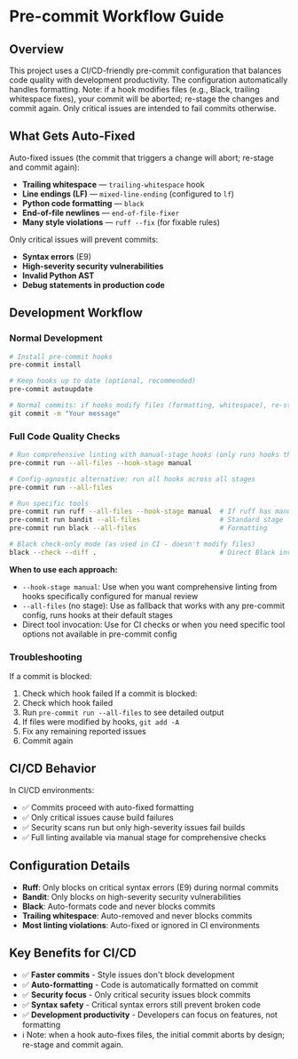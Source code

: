 # Pre-commit Workflow Guide

## Overview

This project uses a CI/CD-friendly pre-commit configuration that balances code quality with development productivity. The configuration automatically handles formatting. Note: if a hook modifies files (e.g., Black, trailing whitespace fixes), your commit will be aborted; re-stage the changes and commit again. Only critical issues are intended to fail commits otherwise.
## What Gets Auto-Fixed

Auto-fixed issues (the commit that triggers a change will abort; re-stage and commit again):

- **Trailing whitespace** — `trailing-whitespace` hook
- **Line endings (LF)** — `mixed-line-ending` (configured to `lf`)
- **Python code formatting** — `black`
- **End-of-file newlines** — `end-of-file-fixer`
- **Many style violations** — `ruff --fix` (for fixable rules)

Only critical issues will prevent commits:

- **Syntax errors** (E9)
- **High-severity security vulnerabilities**
- **Invalid Python AST**
- **Debug statements in production code**

## Development Workflow

### Normal Development
```bash
# Install pre-commit hooks
pre-commit install

# Keep hooks up to date (optional, recommended)
pre-commit autoupdate

# Normal commits: if hooks modify files (formatting, whitespace), re-stage and commit again.
git commit -m "Your message"
```

### Full Code Quality Checks
```bash
# Run comprehensive linting with manual-stage hooks (only runs hooks that declare this stage)
pre-commit run --all-files --hook-stage manual

# Config-agnostic alternative: run all hooks across all stages
pre-commit run --all-files

# Run specific tools
pre-commit run ruff --all-files --hook-stage manual  # If ruff has manual stage
pre-commit run bandit --all-files                    # Standard stage
pre-commit run black --all-files                     # Formatting

# Black check-only mode (as used in CI - doesn't modify files)
black --check --diff .                               # Direct Black invocation
```

**When to use each approach:**
- `--hook-stage manual`: Use when you want comprehensive linting from hooks specifically configured for manual review
- `--all-files` (no stage): Use as fallback that works with any pre-commit config, runs hooks at their default stages
- Direct tool invocation: Use for CI checks or when you need specific tool options not available in pre-commit config

### Troubleshooting

If a commit is blocked:
1. Check which hook failed
If a commit is blocked:
1. Check which hook failed
2. Run `pre-commit run --all-files` to see detailed output
3. If files were modified by hooks, `git add -A`
4. Fix any remaining reported issues
5. Commit again

## CI/CD Behavior

In CI/CD environments:
- ✅ Commits proceed with auto-fixed formatting
- ✅ Only critical issues cause build failures
- ✅ Security scans run but only high-severity issues fail builds
- ✅ Full linting available via manual stage for comprehensive checks

## Configuration Details

- **Ruff**: Only blocks on critical syntax errors (E9) during normal commits
- **Bandit**: Only blocks on high-severity security vulnerabilities
- **Black**: Auto-formats code and never blocks commits
- **Trailing whitespace**: Auto-removed and never blocks commits
- **Most linting violations**: Auto-fixed or ignored in CI environments

## Key Benefits for CI/CD

- ✅ **Faster commits** - Style issues don't block development
- ✅ **Auto-formatting** - Code is automatically formatted on commit
- ✅ **Security focus** - Only critical security issues block commits
- ✅ **Syntax safety** - Critical syntax errors still prevent broken code
- ✅ **Development productivity** - Developers can focus on features, not formatting
- ℹ️ Note: when a hook auto-fixes files, the initial commit aborts by design; re-stage and commit again.
